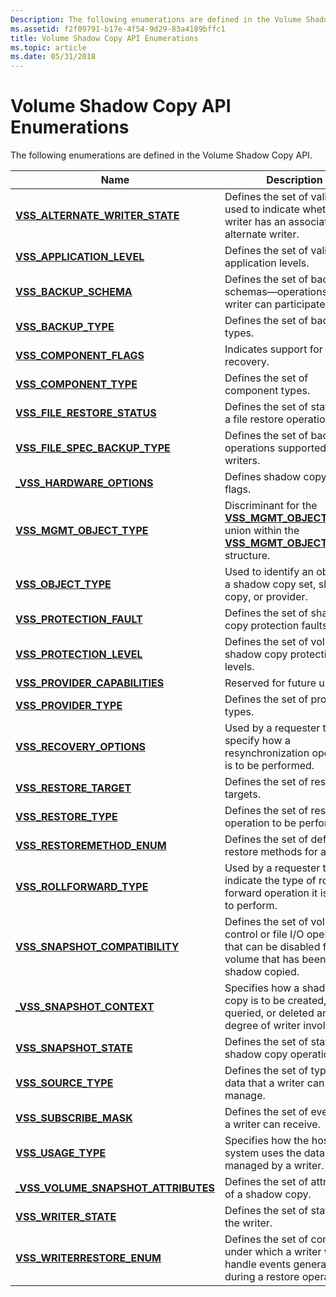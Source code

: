 ```yaml
---
Description: The following enumerations are defined in the Volume Shadow Copy API.
ms.assetid: f2f09791-b17e-4f54-9d29-83a4189bffc1
title: Volume Shadow Copy API Enumerations
ms.topic: article
ms.date: 05/31/2018
---
```


# Volume Shadow Copy API Enumerations

The following enumerations are defined in the Volume Shadow Copy API.



| Name                                                                           | Description                                                                                                                                                        |
|--------------------------------------------------------------------------------|--------------------------------------------------------------------------------------------------------------------------------------------------------------------|
| [**VSS\_ALTERNATE\_WRITER\_STATE**](/windows/desktop/api/VsWriter/ne-vswriter-vss_alternate_writer_state)            | Defines the set of valid states used to indicate whether a writer has an associated alternate writer.                                                              |
| [**VSS\_APPLICATION\_LEVEL**](/windows/desktop/api/Vss/ne-vss-vss_application_level)                       | Defines the set of valid application levels.                                                                                                                       |
| [**VSS\_BACKUP\_SCHEMA**](/windows/desktop/api/Vss/ne-vss-vss_backup_schema)                               | Defines the set of backup schemas—operations a writer can participate in.                                                                                          |
| [**VSS\_BACKUP\_TYPE**](/windows/desktop/api/Vss/ne-vss-vss_backup_type)                                   | Defines the set of backup types.                                                                                                                                   |
| [**VSS\_COMPONENT\_FLAGS**](/windows/desktop/api/VsWriter/ne-vswriter-vss_component_flags)                           | Indicates support for auto-recovery.                                                                                                                               |
| [**VSS\_COMPONENT\_TYPE**](/windows/desktop/api/VsWriter/ne-vswriter-vss_component_type)                             | Defines the set of component types.                                                                                                                                |
| [**VSS\_FILE\_RESTORE\_STATUS**](/windows/desktop/api/VsWriter/ne-vswriter-vss_file_restore_status)                  | Defines the set of statuses of a file restore operation.                                                                                                           |
| [**VSS\_FILE\_SPEC\_BACKUP\_TYPE**](/windows/desktop/api/Vss/ne-vss-vss_file_spec_backup_type)             | Defines the set of backup operations supported by writers.                                                                                                         |
| [**\_VSS\_HARDWARE\_OPTIONS**](/windows/desktop/api/Vss/ne-vss-vss_hardware_options)                      | Defines shadow copy LUN flags.                                                                                                                                     |
| [**VSS\_MGMT\_OBJECT\_TYPE**](/windows/desktop/api/VsMgmt/ne-vsmgmt-vss_mgmt_object_type)                        | Discriminant for the [**VSS\_MGMT\_OBJECT\_UNION**](/windows/desktop/api/VsMgmt/ns-vsmgmt-__midl___midl_itf_vsmgmt_0000_0000_0001) union within the [**VSS\_MGMT\_OBJECT\_PROP**](/windows/desktop/api/VsMgmt/ns-vsmgmt-vss_mgmt_object_prop) structure. |
| [**VSS\_OBJECT\_TYPE**](/windows/desktop/api/Vss/ne-vss-vss_object_type)                                   | Used to identify an object as a shadow copy set, shadow copy, or provider.                                                                                         |
| [**VSS\_PROTECTION\_FAULT**](/windows/desktop/api/VsMgmt/ne-vsmgmt-vss_protection_fault)                         | Defines the set of shadow copy protection faults.                                                                                                                  |
| [**VSS\_PROTECTION\_LEVEL**](/windows/desktop/api/VsMgmt/ne-vsmgmt-vss_protection_level)                         | Defines the set of volume shadow copy protection levels.                                                                                                           |
| [**VSS\_PROVIDER\_CAPABILITIES**](/windows/desktop/api/vss/ne-vss-vss_provider_capabilities)              | Reserved for future use.                                                                                                                                           |
| [**VSS\_PROVIDER\_TYPE**](/windows/desktop/api/Vss/ne-vss-vss_provider_type)                               | Defines the set of provider types.                                                                                                                                 |
| [**VSS\_RECOVERY\_OPTIONS**](/windows/desktop/api/Vss/ne-vss-vss_recovery_options)                         | Used by a requester to specify how a resynchronization operation is to be performed.                                                                               |
| [**VSS\_RESTORE\_TARGET**](/windows/desktop/api/VsWriter/ne-vswriter-vss_restore_target)                             | Defines the set of restore targets.                                                                                                                                |
| [**VSS\_RESTORE\_TYPE**](/windows/desktop/api/Vss/ne-vss-vss_restore_type)                                 | Defines the set of restore operation to be performed.                                                                                                              |
| [**VSS\_RESTOREMETHOD\_ENUM**](/windows/desktop/api/VsWriter/ne-vswriter-vss_restoremethod_enum)                     | Defines the set of default file restore methods for a writer.                                                                                                      |
| [**VSS\_ROLLFORWARD\_TYPE**](/windows/desktop/api/Vss/ne-vss-vss_rollforward_type)                         | Used by a requester to indicate the type of roll-forward operation it is about to perform.                                                                         |
| [**VSS\_SNAPSHOT\_COMPATIBILITY**](/windows/desktop/api/Vss/ne-vss-vss_snapshot_compatibility)             | Defines the set of volume control or file I/O operations that can be disabled for a volume that has been shadow copied.                                            |
| [**\_VSS\_SNAPSHOT\_CONTEXT**](/windows/desktop/api/Vss/ne-vss-vss_snapshot_context)                      | Specifies how a shadow copy is to be created, queried, or deleted and the degree of writer involvement.                                                            |
| [**VSS\_SNAPSHOT\_STATE**](/windows/desktop/api/Vss/ne-vss-vss_snapshot_state)                             | Defines the set of states of a shadow copy operation.                                                                                                              |
| [**VSS\_SOURCE\_TYPE**](/windows/desktop/api/VsWriter/ne-vswriter-vss_source_type)                                   | Defines the set of types of data that a writer can manage.                                                                                                         |
| [**VSS\_SUBSCRIBE\_MASK**](/windows/desktop/api/VsWriter/ne-vswriter-vss_subscribe_mask)                             | Defines the set of events that a writer can receive.                                                                                                               |
| [**VSS\_USAGE\_TYPE**](/windows/desktop/api/VsWriter/ne-vswriter-vss_usage_type)                                     | Specifies how the host system uses the data managed by a writer.                                                                                                   |
| [**\_VSS\_VOLUME\_SNAPSHOT\_ATTRIBUTES**](/windows/desktop/api/Vss/ne-vss-vss_volume_snapshot_attributes) | Defines the set of attributes of a shadow copy.                                                                                                                    |
| [**VSS\_WRITER\_STATE**](/windows/desktop/api/Vss/ne-vss-vss_writer_state)                                 | Defines the set of states of the writer.                                                                                                                           |
| [**VSS\_WRITERRESTORE\_ENUM**](/windows/desktop/api/VsWriter/ne-vswriter-vss_writerrestore_enum)                     | Defines the set of conditions under which a writer will handle events generated during a restore operation.                                                        |



 

 

 



